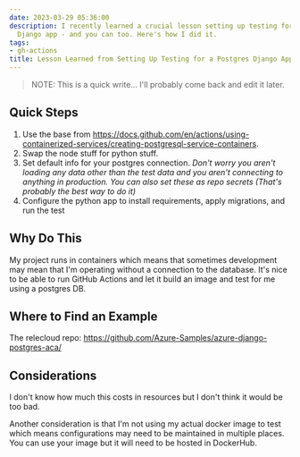 ```yaml
---
date: 2023-03-29 05:36:00
description: I recently learned a crucial lesson setting up testing for my Postgres
  Django app - and you can too. Here's how I did it.
tags:
- gh-actions
title: Lesson Learned from Setting Up Testing for a Postgres Django App (Crash Course)
---
```


> NOTE:  This is a quick write... I'll probably come back and edit it later.
## Quick Steps

1. Use the base from <https://docs.github.com/en/actions/using-containerized-services/creating-postgresql-service-containers>.
2. Swap the node stuff for python stuff.
3. Set default info for your postgres connection. _Don't worry you aren't loading any data other than the test data and you aren't connecting to anything in production. You can also set these as repo secrets (That's probably the best way to do it)_
4. Configure the python app to install requirements, apply migrations, and run the test

## Why Do This

My project runs in containers which means that sometimes development may mean that I'm operating without a connection to the database. It's nice to be able to run GitHub Actions and let it build an image and test for me using a postgres DB.

## Where to Find an Example

The relecloud repo: <https://github.com/Azure-Samples/azure-django-postgres-aca/>

## Considerations

I don't know how much this costs in resources but I don't think it would be too bad.

Another consideration is that I'm not using my actual docker image to test which means configurations may need to be maintained in multiple places. You can use your image but it will need to be hosted in DockerHub.
